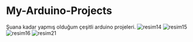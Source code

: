 # My-Arduino-Projects
Şuana kadar yapmış olduğum çeşitli arduino projeleri.
![resim14](https://github.com/user-attachments/assets/c7e9a04b-1a9e-44f8-8315-3f021c3a2988)
![resim15](https://github.com/user-attachments/assets/1d6eaeff-0347-4939-9952-ef749b408d02)
![resim16](https://github.com/user-attachments/assets/0e973a79-d263-426b-ac57-0faf0c42111b)
![resim21](https://github.com/user-attachments/assets/0e2d4f59-6e11-4a8f-bb51-efccb91693bb)
